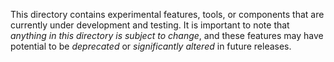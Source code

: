 This directory contains experimental features, tools, or components that are currently under development and testing. It is important to note that _anything in this directory is subject to change_, and these features may have potential to be _deprecated_ or _significantly altered_ in future releases.
